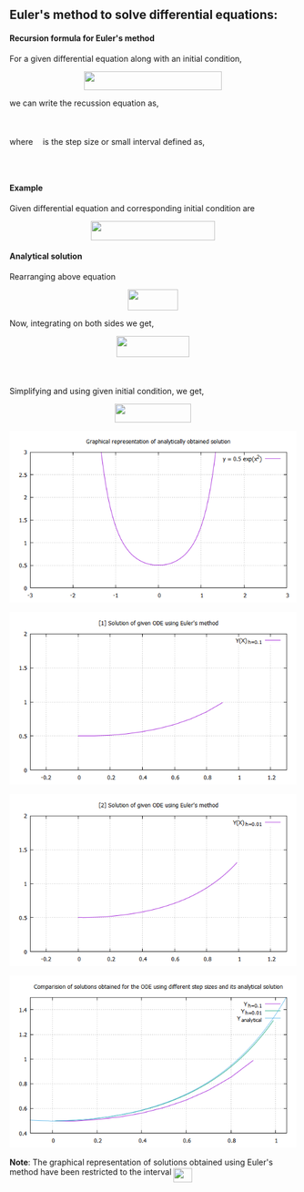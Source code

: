 ## Euler's method to solve differential equations:

#### Recursion formula for Euler's method 

For a given differential equation along with an initial condition,
<p align="center"><img src="/DEQ/EUM/tex/054908681de2467556fc61948104977c.svg?invert_in_darkmode&sanitize=true" align=middle width=241.50246284999997pt height=33.81208709999999pt/></p>

we can write the recussion equation as,
<p align="center"><img src="/DEQ/EUM/tex/c586f9728dbf09571df281187035e279.svg?invert_in_darkmode&sanitize=true" align=middle width=153.4970448pt height=16.438356pt/></p>

where <img src="/DEQ/EUM/tex/2ad9d098b937e46f9f58968551adac57.svg?invert_in_darkmode&sanitize=true" align=middle width=9.47111549999999pt height=22.831056599999986pt/> is the step size or small interval defined as,
<p align="center"><img src="/DEQ/EUM/tex/3b5d068f9cbd98226faf7e1c9a02318e.svg?invert_in_darkmode&sanitize=true" align=middle width=217.1358354pt height=17.74618065pt/></p>

#### Example
Given differential equation and corresponding initial condition are 
<p align="center"><img src="/DEQ/EUM/tex/81c3242907286b19801e96f9c0484ff0.svg?invert_in_darkmode&sanitize=true" align=middle width=217.65536924999998pt height=33.81208709999999pt/></p>

#### Analytical solution

Rearranging above equation
<p align="center"><img src="/DEQ/EUM/tex/9425c8cf313e2892186a0901e6389fa5.svg?invert_in_darkmode&sanitize=true" align=middle width=87.6194055pt height=37.0084374pt/></p> 
Now, integrating on both sides we get,
<p align="center"><img src="/DEQ/EUM/tex/91678741fe654c9ce87fafac692480fd.svg?invert_in_darkmode&sanitize=true" align=middle width=127.94808509999999pt height=37.0084374pt/></p> 

<p align="center"><img src="/DEQ/EUM/tex/e96d89a99aafe81b4deaf2b6c4fb503c.svg?invert_in_darkmode&sanitize=true" align=middle width=107.74933784999999pt height=17.399144399999997pt/></p>
Simplifying and using given initial condition, we get,
<p align="center"><img src="/DEQ/EUM/tex/3cc3f3e52689e0786a120f012a7264b1.svg?invert_in_darkmode&sanitize=true" align=middle width=133.27930439999997pt height=32.990165999999995pt/></p>

![Analytical Solution](analytical.png)

![Solution for step size h = 0.1](euler1.png)

![Solution for step size h = 0.01](euler2.png)

![Comparision of analytical solution and solutions obtained by Euler's method](euler_comparision.png)


**Note**: The graphical representation of solutions obtained using Euler's method have been restricted to the interval <img src="/DEQ/EUM/tex/acf5ce819219b95070be2dbeb8a671e9.svg?invert_in_darkmode&sanitize=true" align=middle width=32.87674994999999pt height=24.65753399999998pt/>